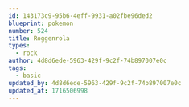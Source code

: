 ```yaml
---
id: 143173c9-95b6-4eff-9931-a02fbe96ded2
blueprint: pokemon
number: 524
title: Roggenrola
types:
  - rock
author: 4d8d6ede-5963-429f-9c2f-74b897007e0c
tags:
  - basic
updated_by: 4d8d6ede-5963-429f-9c2f-74b897007e0c
updated_at: 1716506998
---
```


